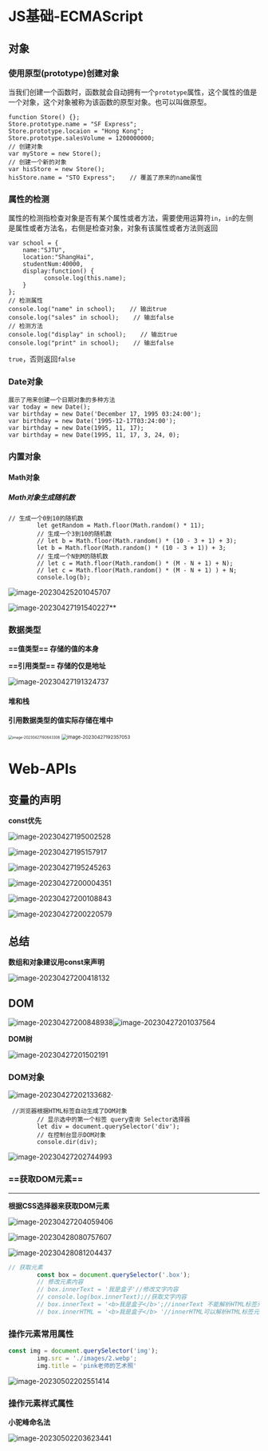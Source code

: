 # JS基础-ECMAScript

## 对象

### 使用原型(prototype)创建对象

当我们创建一个函数时，函数就会自动拥有一个`prototype`属性，这个属性的值是一个对象，这个对象被称为该函数的原型对象。也可以叫做原型。

```
function Store() {};
Store.prototype.name = "SF Express";
Store.prototype.locaion = "Hong Kong";
Store.prototype.salesVolume = 1200000000;
// 创建对象
var myStore = new Store();
// 创建一个新的对象
var hisStore = new Store();
hisStore.name = "STO Express";    // 覆盖了原来的name属性
```

### 属性的检测

属性的检测指检查对象是否有某个属性或者方法，需要使用运算符`in`，`in`的左侧是属性或者方法名，右侧是检查对象，对象有该属性或者方法则返回

```
var school = {
    name:"SJTU",
    location:"ShangHai",
    studentNum:40000,
    display:function() {
          console.log(this.name);
    }
};
// 检测属性
console.log("name" in school);    // 输出true
console.log("sales" in school);    // 输出false
// 检测方法
console.log("display" in school);    // 输出true
console.log("print" in school);    // 输出false
```

`true`，否则返回`false`

### Date对象

```
展示了用来创建一个日期对象的多种方法
var today = new Date();
var birthday = new Date('December 17, 1995 03:24:00');
var birthday = new Date('1995-12-17T03:24:00');
var birthday = new Date(1995, 11, 17);
var birthday = new Date(1995, 11, 17, 3, 24, 0);
```

### 内置对象

#### Math对象

##### Math对象生成随机数

```
// 生成一个0到10的随机数
        let getRandom = Math.floor(Math.random() * 11);
        // 生成一个3到10的随机数
        // let b = Math.floor(Math.random() * (10 - 3 + 1) + 3);
        let b = Math.floor(Math.random() * (10 - 3 + 1)) + 3;
        // 生成一个N到M的随机数
        // let c = Math.floor(Math.random() * (M - N + 1) + N);
        // let c = Math.floor(Math.random() * (M - N + 1) ) + N;
        console.log(b);
```

![image-20230425201045707](./Typora-image/image-20230425201045707.png)

![image-20230427191540227](./Typora-image/image-20230427191540227.png)**

### 数据类型

**==值类型== 存储的值的本身**

**==引用类型== 存储的仅是地址**

![image-20230427191324737](./Typora-image/image-20230427191324737.png)

#### 堆和栈

**引用数据类型的值实际存储在堆中**

<img src="./Typora-image/image-20230427192643306.png" alt="image-20230427192643306" style="zoom:50%;" />

<img src="./Typora-image/image-20230427192357053.png" alt="image-20230427192357053" style="zoom: 67%;" />

# Web-APIs

## 变量的声明

**const优先**

![image-20230427195002528](./Typora-image/image-20230427195002528.png)

![image-20230427195157917](./Typora-image/image-20230427195157917.png)

![image-20230427195245263](./Typora-image/image-20230427195245263.png)

![image-20230427200004351](./Typora-image/image-20230427200004351.png)

![image-20230427200108843](./Typora-image/image-20230427200108843.png)

![image-20230427200220579](./Typora-image/image-20230427200220579.png)

## 总结 

**数组和对象建议用const来声明**

![image-20230427200418132](./Typora-image/image-20230427200418132.png)

## DOM

![image-20230427200848938](./Typora-image/image-20230427200848938.png)![image-20230427201037564](./Typora-image/image-20230427201037564.png)

**DOM树**

![image-20230427201502191](./Typora-image/image-20230427201502191.png)

### DOM对象

![image-20230427202133682](./Typora-image/image-20230427202133682.png)·

```
 //浏览器根据HTML标签自动生成了DOM对象
        // 显示选中的第一个标签 query查询 Selector选择器
        let div = document.querySelector('div');
        // 在控制台显示DOM对象
        console.dir(div);
```

![image-20230427202744993](./Typora-image/image-20230427202744993.png)

### ==获取DOM元素==

****



**根据CSS选择器来获取DOM元素**

![image-20230427204059406](./Typora-image/image-20230427204059406.png)

![image-20230428080757607](./Typora-image/image-20230428080757607.png)

![image-20230428081204437](./Typora-image/image-20230428081204437.png)

```js
// 获取元素
        const box = document.querySelector('.box');
        // 修改元素内容
        // box.innerText = '我是盒子'//修改文字内容
        // console.log(box.innerText);//获取文字内容
        // box.innerText = '<b>我是盒子</b>';//innerText 不能解析HTML标签元素
        // box.innerHTML = '<b>我是盒子</b> '//innerHTML可以解析HTML标签元素
```

### 操作元素常用属性

```js
const img = document.querySelector('img');
        img.src = './images/2.webp';
        img.title = 'pink老师的艺术照'
```

![image-20230502202551414](./Typora-image/image-20230502202551414.png)

### 操作元素样式属性

**小驼峰命名法**

![image-20230502203623441](./Typora-image/image-20230502203623441.png)
